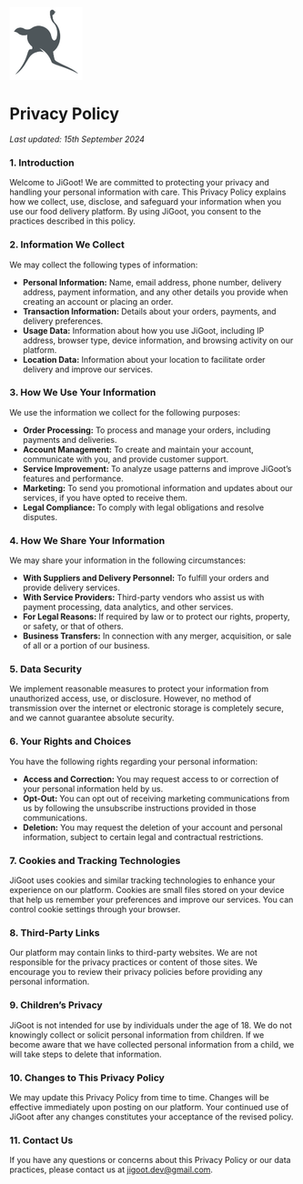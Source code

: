 <img src="https://github.com/JiGoot/terms/blob/main/logo520.png" width="128" height="128">

# Privacy Policy
*Last updated: 15th September 2024*

### 1. Introduction
Welcome to JiGoot! We are committed to protecting your privacy and handling your personal information with care. This Privacy Policy explains how we collect, use, disclose, and safeguard your information when you use our food delivery platform. By using JiGoot, you consent to the practices described in this policy.

### 2. Information We Collect
We may collect the following types of information:

- **Personal Information:** Name, email address, phone number, delivery address, payment information, and any other details you provide when creating an account or placing an order.
- **Transaction Information:** Details about your orders, payments, and delivery preferences.
- **Usage Data:** Information about how you use JiGoot, including IP address, browser type, device information, and browsing activity on our platform.
- **Location Data:** Information about your location to facilitate order delivery and improve our services.

### 3. How We Use Your Information
We use the information we collect for the following purposes:

- **Order Processing:** To process and manage your orders, including payments and deliveries.
- **Account Management:** To create and maintain your account, communicate with you, and provide customer support.
- **Service Improvement:** To analyze usage patterns and improve JiGoot’s features and performance.
- **Marketing:** To send you promotional information and updates about our services, if you have opted to receive them.
- **Legal Compliance:** To comply with legal obligations and resolve disputes.

### 4. How We Share Your Information
We may share your information in the following circumstances:

- **With Suppliers and Delivery Personnel:** To fulfill your orders and provide delivery services.
- **With Service Providers:** Third-party vendors who assist us with payment processing, data analytics, and other services.
- **For Legal Reasons:** If required by law or to protect our rights, property, or safety, or that of others.
- **Business Transfers:** In connection with any merger, acquisition, or sale of all or a portion of our business.

### 5. Data Security
We implement reasonable measures to protect your information from unauthorized access, use, or disclosure. However, no method of transmission over the internet or electronic storage is completely secure, and we cannot guarantee absolute security.

### 6. Your Rights and Choices
You have the following rights regarding your personal information:

- **Access and Correction:** You may request access to or correction of your personal information held by us.
- **Opt-Out:** You can opt out of receiving marketing communications from us by following the unsubscribe instructions provided in those communications.
- **Deletion:** You may request the deletion of your account and personal information, subject to certain legal and contractual restrictions.

### 7. Cookies and Tracking Technologies
JiGoot uses cookies and similar tracking technologies to enhance your experience on our platform. Cookies are small files stored on your device that help us remember your preferences and improve our services. You can control cookie settings through your browser.

### 8. Third-Party Links
Our platform may contain links to third-party websites. We are not responsible for the privacy practices or content of those sites. We encourage you to review their privacy policies before providing any personal information.

### 9. Children’s Privacy
JiGoot is not intended for use by individuals under the age of 18. We do not knowingly collect or solicit personal information from children. If we become aware that we have collected personal information from a child, we will take steps to delete that information.

### 10. Changes to This Privacy Policy
We may update this Privacy Policy from time to time. Changes will be effective immediately upon posting on our platform. Your continued use of JiGoot after any changes constitutes your acceptance of the revised policy.

### 11. Contact Us
If you have any questions or concerns about this Privacy Policy or our data practices, please contact us at [jigoot.dev@gmail.com](mailto:jigoot.dev@gmail.com).


